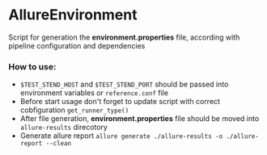 # AllureEnvironment

Script for generation the **environment.properties** file, according with pipeline configuration and dependencies


### How to use:
 - `$TEST_STEND_HOST` and `$TEST_STEND_PORT` should be passed into environment variables or `reference.conf` file
 - Before start usage don't forget to update script with correct cobfiguration `get_runner_type()`
 - After file generation, **environment.properties** file should be moved into `allure-results` direcotory
 - Generate allure report `allure generate ./allure-results -o ./allure-report --clean`
 
